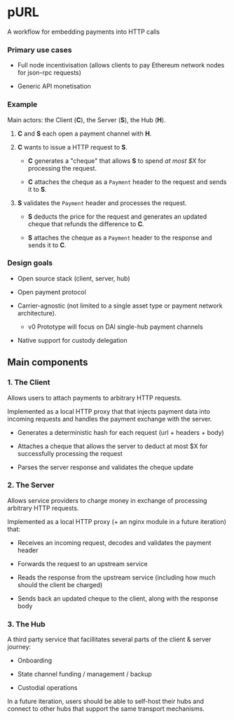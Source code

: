# pURL

A workflow for embedding payments into HTTP calls


### Primary use cases

- Full node incentivisation (allows clients to pay Ethereum network nodes for json-rpc requests)

- Generic API monetisation


### Example

Main actors: the Client (**C**), the Server (**S**), the Hub (**H**).

1. **C** and **S** each open a payment channel with **H**.

2. **C** wants to issue a HTTP request to **S**. 

    - **C** generates a "cheque" that allows **S** to spend *at most $X* for processing the request.

    - **C** attaches the cheque as a `Payment` header to the request and sends it to **S**.

3. **S** validates the `Payment` header and processes the request.

    - **S** deducts the price for the request and generates an updated cheque that refunds the difference to **C**.

    - **S** attaches the cheque as a `Payment` header to the response and sends it to **C**.

 
### Design goals

- Open source stack (client, server, hub)

- Open payment protocol

- Carrier-agnostic (not limited to a single asset type or payment network architecture).
  
  - v0 Prototype will focus on DAI single-hub payment channels
  
- Native support for custody delegation


## Main components

### 1. The Client

Allows users to attach payments to arbitrary HTTP requests.

Implemented as a local HTTP proxy that that injects payment data into incoming requests and handles the payment exchange with the server.

- Generates a deterministic hash for each request (url + headers + body)

- Attaches a cheque that allows the server to deduct at most $X for successfully processing the request

- Parses the server response and validates the cheque update


### 2. The Server

Allows service providers to charge money in exchange of processing arbitrary HTTP requests.

Implemented as a local HTTP proxy (+ an nginx module in a future iteration) that:

- Receives an incoming request, decodes and validates the payment header

- Forwards the request to an upstream service

- Reads the response from the upstream service (including how much should the client be charged)

- Sends back an updated cheque to the client, along with the response body


### 3. The Hub

A third party service that facillitates several parts of the client & server journey:  

- Onboarding

- State channel funding / management / backup

- Custodial operations

In a future iteration, users should be able to self-host their hubs and connect to other hubs that support the same transport mechanisms.

